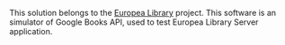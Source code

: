 This solution belongs to the [Europea Library](https://github.com/goto-eof/europea-library-server) project. This software is an simulator of Google Books API, used to test Europea Library Server application. 

